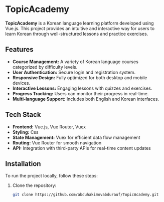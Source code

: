 # TopicAcademy

**TopicAcademy** is a Korean language learning platform developed using Vue.js. This project provides an intuitive and interactive way for users to learn Korean through well-structured lessons and practice exercises.


## Features

- **Course Management:** A variety of Korean language courses categorized by difficulty levels.
- **User Authentication:** Secure login and registration system.
- **Responsive Design:** Fully optimized for both desktop and mobile devices.
- **Interactive Lessons:** Engaging lessons with quizzes and exercises.
- **Progress Tracking:** Users can monitor their progress in real-time.
- **Multi-language Support:** Includes both English and Korean interfaces.


## Tech Stack

- **Frontend:** Vue.js, Vue Router, Vuex
- **Styling:** Css
- **State Management:** Vuex for efficient data flow management
- **Routing:** Vue Router for smooth navigation
- **API:** Integration with third-party APIs for real-time content updates


## Installation

To run the project locally, follow these steps:

1. Clone the repository:
   ```bash
   git clone https://github.com/abduhakimovabdurauf/TopicAcademy.git
